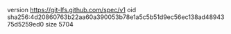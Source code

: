 version https://git-lfs.github.com/spec/v1
oid sha256:4d20860763b22aa60a390053b78e1a5c5b51d9ec56ec138ad4894375d5259ed0
size 5704
